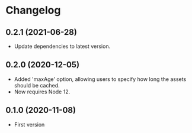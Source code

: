 Changelog
=========

0.2.1 (2021-06-28)
------------------

* Update dependencies to latest version.


0.2.0 (2020-12-05)
------------------

* Added 'maxAge' option, allowing users to specify how long the assets should
  be cached.
* Now requires Node 12.

0.1.0 (2020-11-08)
------------------

* First version
